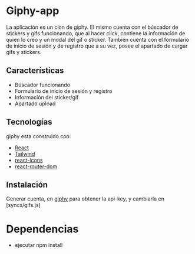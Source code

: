 # Giphy-app

La aplicación es un clon de giphy. El mismo cuenta con el búscador de stickers y gifs funcionando, que al hacer click, contiene la información de quien lo creo y un modal del gif o sticker.
También cuenta con el formulario de inicio de sesión y de registro que a su vez, posee el apartado de cargar gifs y stickers.

## Características

- Búscador funcionando
- Formulario de inicio de sesión y registro
- Información del sticker/gif
- Apartado upload

## Tecnologías

giphy esta construido con:

- [React](https://es.reactjs.org/)
- [Tailwind](https://tailwindcss.com/)
- [react-icons](https://react-icons.github.io/react-icons/)
- [react-router-dom](https://reactrouter.com/en/main)

## Instalación 

Generar cuenta, en [giphy](https://developers.giphy.com/) para obtener la api-key, y cambiarla en [syncs/gifs.js]

# Dependencias

- ejecutar npm install